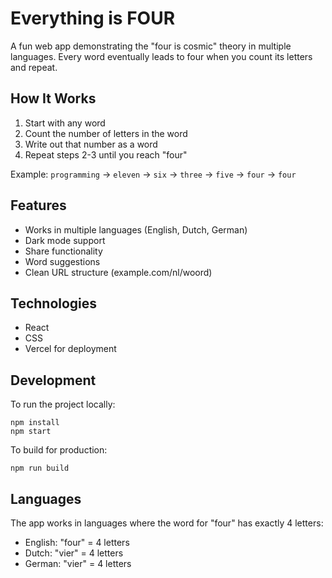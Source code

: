 # Everything is FOUR

A fun web app demonstrating the "four is cosmic" theory in multiple languages. Every word eventually leads to four when you count its letters and repeat.

## How It Works

1. Start with any word
2. Count the number of letters in the word
3. Write out that number as a word
4. Repeat steps 2-3 until you reach "four"

Example: `programming` → `eleven` → `six` → `three` → `five` → `four` → `four`

## Features

- Works in multiple languages (English, Dutch, German)
- Dark mode support
- Share functionality
- Word suggestions
- Clean URL structure (example.com/nl/woord)

## Technologies

- React
- CSS
- Vercel for deployment

## Development

To run the project locally:

```
npm install
npm start
```

To build for production:

```
npm run build
```

## Languages

The app works in languages where the word for "four" has exactly 4 letters:

- English: "four" = 4 letters
- Dutch: "vier" = 4 letters
- German: "vier" = 4 letters